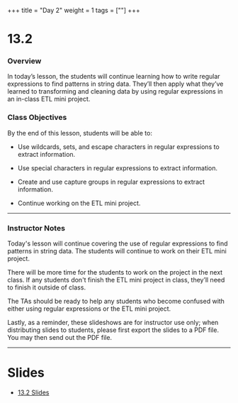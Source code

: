 +++
title = "Day 2"
weight = 1
tags = [""] 
+++

# 13.2

### Overview

In today’s lesson, the students will continue learning how to write regular expressions to find patterns in string data. They’ll then apply what they’ve learned to transforming and cleaning data by using regular expressions in an in-class ETL mini project.

### Class Objectives

By the end of this lesson, students will be able to:

* Use wildcards, sets, and escape characters in regular expressions to extract information.

* Use special characters in regular expressions to extract information.

* Create and use capture groups in regular expressions to extract information.

* Continue working on the ETL mini project.

---

### Instructor Notes

Today's lesson will continue covering the use of regular expressions to find patterns in string data. The students will continue to work on their ETL mini project.

There will be more time for the students to work on the project in the next class. If any students don't finish the ETL mini project in class, they’ll need to finish it outside of class.

The TAs should be ready to help any students who become confused with either using regular expressions or the ETL mini project.

Lastly, as a reminder, these slideshows are for instructor use only; when distributing slides to students, please first export the slides to a PDF file. You may then send out the PDF file.

---

# Slides
* [13.2 Slides](https://docs.google.com/presentation/d/1qxpFHrkCFtpDC78wH2c9peq975wnRzblSLIrvqg02JE/edit?usp=sharing)
